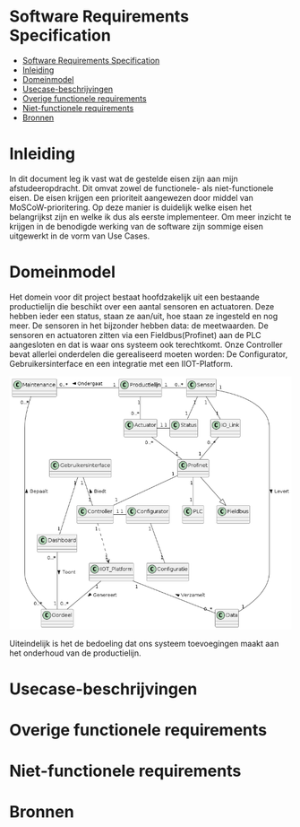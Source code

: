 # Software Requirements Specification

- [Software Requirements Specification](#software-requirements-specification)
- [Inleiding](#inleiding)
- [Domeinmodel](#domeinmodel)
- [Usecase-beschrijvingen](#usecase-beschrijvingen)
- [Overige functionele requirements](#overige-functionele-requirements)
- [Niet-functionele requirements](#niet-functionele-requirements)
- [Bronnen](#bronnen)


# Inleiding

In dit document leg ik vast wat de gestelde eisen zijn aan mijn afstudeeropdracht. Dit omvat zowel de functionele- als niet-functionele eisen. De eisen krijgen een prioriteit aangewezen door middel van MoSCoW-prioritering. Op deze manier is duidelijk welke eisen het belangrijkst zijn en welke ik dus als eerste implementeer. Om meer inzicht te krijgen in de benodigde werking van de software zijn sommige eisen uitgewerkt in de vorm van Use Cases. 

# Domeinmodel

Het domein voor dit project bestaat hoofdzakelijk uit een bestaande productielijn die beschikt over een aantal sensoren en actuatoren. Deze hebben ieder een status, staan ze aan/uit, hoe staan ze ingesteld en nog meer. De sensoren in het bijzonder hebben data: de meetwaarden. De sensoren en actuatoren zitten via een Fieldbus(Profinet) aan de PLC aangesloten en dat is waar ons systeem ook terechtkomt. Onze Controller bevat allerlei onderdelen die gerealiseerd moeten worden: De Configurator, Gebruikersinterface en een integratie met een IIOT-Platform. 

![](../../out/docs/development/domain/domain.png)

Uiteindelijk is het de bedoeling dat ons systeem toevoegingen maakt aan het onderhoud van de productielijn. 





# Usecase-beschrijvingen





# Overige functionele requirements





# Niet-functionele requirements





# Bronnen